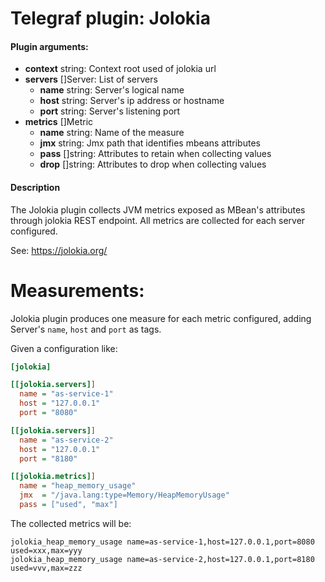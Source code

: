 # Telegraf plugin: Jolokia

#### Plugin arguments:
- **context** string: Context root used of jolokia url
- **servers** []Server: List of servers
  + **name** string: Server's logical name
  + **host** string: Server's ip address or hostname
  + **port** string: Server's listening port
- **metrics** []Metric
  + **name** string: Name of the measure
  + **jmx** string: Jmx path that identifies mbeans attributes
  + **pass** []string: Attributes to retain when collecting values
  + **drop** []string: Attributes to drop when collecting values

#### Description

The Jolokia plugin collects JVM metrics exposed as MBean's attributes through jolokia REST endpoint. All metrics
are collected for each server configured.

See: https://jolokia.org/

# Measurements:
Jolokia plugin produces one measure for each metric configured, adding Server's `name`, `host` and `port` as tags.

Given a configuration like:

```ini
[jolokia]

[[jolokia.servers]]
  name = "as-service-1"
  host = "127.0.0.1"
  port = "8080"

[[jolokia.servers]]
  name = "as-service-2"
  host = "127.0.0.1"
  port = "8180"

[[jolokia.metrics]]
  name = "heap_memory_usage"
  jmx  = "/java.lang:type=Memory/HeapMemoryUsage"
  pass = ["used", "max"]
```

The collected metrics will be:

```
jolokia_heap_memory_usage name=as-service-1,host=127.0.0.1,port=8080 used=xxx,max=yyy
jolokia_heap_memory_usage name=as-service-2,host=127.0.0.1,port=8180 used=vvv,max=zzz
```
